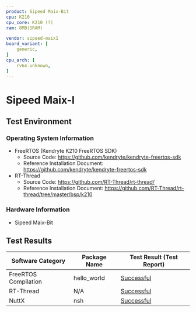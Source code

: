```yaml
---
product: Sipeed Maix-Bit
cpu: K210
cpu_core: K210 (?)
ram: 8MB(SRAM)

vendor: sipeed-maix1
board_variant: [
    generic,
]
cpu_arch: [
    rv64-unknown,
]
---
```


# Sipeed Maix-I

## Test Environment

### Operating System Information

- FreeRTOS (Kendryte K210 FreeRTOS SDK)
    - Source Code: https://github.com/kendryte/kendryte-freertos-sdk
    - Reference Installation Document: https://github.com/kendryte/kendryte-freertos-sdk
- RT-Thread
    - Source Code: https://github.com/RT-Thread/rt-thread/
    - Reference Installation Document: https://github.com/RT-Thread/rt-thread/tree/master/bsp/k210

### Hardware Information

- Sipeed Maix-Bit

## Test Results

| Software Category    | Package Name | Test Result (Test Report) |
| -------------------- | ------------ | ------------------------- |
| FreeRTOS Compilation | hello_world  | [Successful][FreeRTOS]    |
| RT-Thread            | N/A          | [Successful][RTThread]    |
| NuttX                | nsh          | [Successful][NuttX]       |

[FreeRTOS]: ./FreeRTOS/README.md
[RTThread]: ./RT-Thread/README.md
[NuttX]: ./NuttX/README.md
